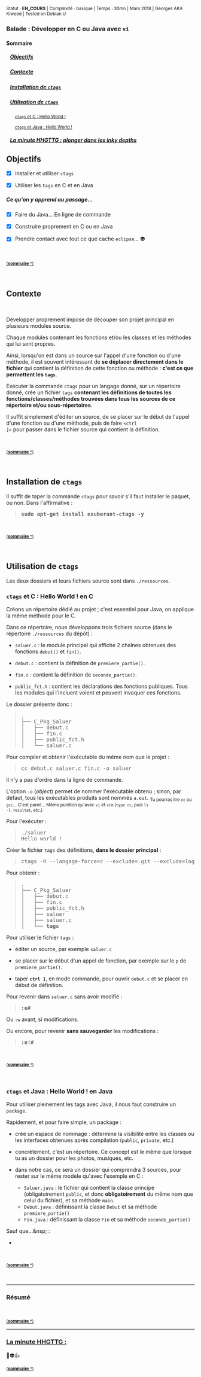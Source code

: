 <sub>Statut : **EN_COURS** | Complexité : basique | Temps : 30mn | Mars 2018 |
Georges AKA Kiweed | Tested on Debian U</sub>


### Balade : Développer en C ou Java avec <code>vi</code>

#### <a name="sommaire">**Sommaire**</a>

##### &nbsp;&nbsp;&nbsp;[Objectifs](#objectifs)
##### &nbsp;&nbsp;&nbsp;[Contexte](#preambule)
##### &nbsp;&nbsp;&nbsp;[Installation de <code>ctags</code>](#ctags)
##### &nbsp;&nbsp;&nbsp;[Utilisation de <code>ctags</code>](#ctags_usage)
<sub> &nbsp;&nbsp;&nbsp;&nbsp;&nbsp;&nbsp;&nbsp;[<code>ctags</code> et C : Hello World !](#ctags_c)</sub>

<sub> &nbsp;&nbsp;&nbsp;&nbsp;&nbsp;&nbsp;&nbsp;[<code>ctags</code> et Java : Hello World !](#ctags_java)</sub>

##### &nbsp;&nbsp;&nbsp;[La minute HHGTTG : plonger dans les *inky depths*](#hhgttg)


## <a name="objectifs">Objectifs</a>

- [x] Installer et utiliser <code>ctags</code>

- [x] Utiliser les <code>tags</code> en C et en Java

##### Ce qu'on y apprend au passage...

- [x] Faire du Java... En ligne de commande

- [x] Construire proprement en C ou en Java

- [x] Prendre contact avec tout ce que cache <code>eclipse</code>... :alien:


<br>

<sub>[(**sommaire ^**)](#sommaire)</sub>


<br>

## <a name="preambule">Contexte</a>

<br>

Développer proprement impose de découper son projet principal en plusieurs
modules source.

Chaque modules contenant les fonctions et/ou les classes et les méthodes qui lui
sont propres.

Ainsi, lorsqu'on est dans un source sur l'appel d'une fonction ou d'une méthode,
il est souvent intéressant de <b>se déplacer directement dans le fichier</b> qui
contient la définition de cette fonction ou méthode : **c'est ce que permettent
les <code>tags</code>**.

Exécuter la commande <code>ctags</code> pour un langage donné, sur un
répertoire donné, crée un fichier <code>tags</code> <b>contenant les définitions de
toutes les fonctions/classes/méthodes trouvées dans tous les sources de ce
répertoire et/ou sous-répertoires</b>.

Il suffit simplement d'éditer un source, de se placer sur le début de l'appel
d'une fonction ou d'une méthode, puis de faire <code>&lt;ctrl &#93;&gt;</code>
pour passer dans le fichier source qui contient la définition.

<br>

<sub>[(**sommaire ^**)](#sommaire)</sub>

<br>


## <a name="ctags">Installation de <code>ctags</code></a>

Il suffit de taper la commande <code>ctags</code> pour savoir s'il faut
installer le paquet, ou non. Dans l'affirmative&nbsp;:

><pre>
> <b>sudo apt-get install exuberant-ctags -y</b>
></pre>

<br>

<sub>[(**sommaire ^**)](#sommaire)</sub>

<br>

## <a name="ctags_usage">Utilisation de <code>ctags</code></a>

Les deux dossiers et leurs fichiers source sont dans <code>./ressources</code>.

### <a name="ctags_c"><code>ctags</code> et C : Hello World !</code> en C</a>

Créons un répertoire dédié au projet ; c'est essentiel pour Java, on applique la
même méthode pour le C.

Dans ce répertoire, nous développons trois fichiers source (dans le répertoire
<code>./ressources</code> du dépôt)&nbsp;:

- <code>saluer.c</code> : le module principal qui affiche 2 chaînes obtenues des
fonctions <code>debut()</code> et <code>fin()</code>.

- <code>debut.c</code> : contient la définition de <code>premiere_partie()</code>.

- <code>fin.c</code> : contient la définition de <code>seconde_partie()</code>.

- <code>public_fct.h</code> : contient les déclarations des fonctions publiques.
  Tous les modules qui l'incluent voient et peuvent invoquer ces fonctions.


Le dossier présente donc :

><pre>
>.
>├── C_Pkg_Saluer
>│   ├── debut.c
>│   ├── fin.c
>│   ├── public_fct.h
>│   └── saluer.c
></pre>

Pour compiler et obtenir l'exécutable du même nom que le projet :

><pre>
> cc debut.c saluer.c fin.c -o saluer
></pre>

Il n'y a pas d'ordre dans la ligne de commande.

L'option <code>-o</code> (*object*) permet de nommer l'exécutable obtenu ;
sinon, par défaut, tous les exécutables produits sont nommés <code>a.out</code>.
<sub>Tu pourras lire <code>cc</code> ou <code>gcc</code>... C'est pareil... Même
punition qu'avec <code>vi</code> et <code>vim</code> (<code>type cc</code>, puis
<code>ls -l resultat</code>, etc.)</sub>


Pour l'exécuter :

><pre>
> ./saluer
> Hello world !
></pre>

Créer le fichier <code>tags</code> des définitions, <b>dans le dossier principal</b>&nbsp;:

><pre>
> ctags -R --langage-force=c --exclude=.git --exclude=log
></pre>

Pour obtenir :

><pre>
> .
>├── C_Pkg_Saluer
>│   ├── debut.c
>│   ├── fin.c
>│   ├── public_fct.h
>│   ├── saluer
>│   ├── saluer.c
>│   └── <b>tags</b>
></pre>

Pour utiliser le fichier <code>tags</code> :

- éditer un source, par exemple <code>saluer.c</code>

- se placer sur le début d'un appel de fonction, par exemple
  sur le <code>p</code> de <code>premiere_partie()</code>.

- taper <b><code>ctrl &#93;</code></b>, en mode commande, pour ouvrir 
<code>debut.c</code> et se placer en début de définition.

Pour revenir dans <code>saluer.c</code> sans avoir modifié :

><pre>
> <b>:e#</b>
></pre>

Ou <code>:w</code> avant, si modifications.

Ou encore, pour revenir <b>sans sauvegarder</b> les modifications :

><pre>
> <b>:e!#</b>
></pre>

<br>

<sub>[(**sommaire ^**)](#sommaire)</sub>

<br>


### <a name="ctags_java"><code>ctags</code> et Java : Hello World !</code> en Java</a>


Pour utiliser pleinement les tags avec Java, il nous faut construire un
<code>package</code>.

Rapidement, et pour faire simple, un package :

- crée un espace de nommage : détermine la visibilité entre les classes ou les
  interfaces obtenues après compilation (<code>public</code>, <code>private</code>, etc.)

- concrètement, c'est un répertoire. Ce concept est le même que lorsque tu as un
  dossier pour les photos, musiques, etc.

- dans notre cas, ce sera un dossier qui comprendra 3 sources, pour rester sur
  le même modèle qu'avec l'exemple en C&nbsp;:

  - <code>Saluer.java</code> : le fichier qui contient la classe principe
	(obligatoirement <code>public</code>, et donc <b>obligatoirement</b> du même
	nom que celui du fichier), et sa méthode <code>main</code>.
  - <code>Debut.java</code> : définissant la classe <code>Debut</code> et sa
	méthode <code>premiere_partie()</code>
  - <code>Fin.java</code> : définissant la classe <code>Fin</code> et sa
	méthode <code>seconde_partie()</code>

Sauf que...&nsp; :

- 




<br>

<sub>[(**sommaire ^**)](#sommaire)</sub>

<br>

---

### <a name="resume">Résumé</a>



<br>

<sub>[(**sommaire ^**)](#sommaire)</sub>

---

### [La minute HHGTTG : ](#hhgttg)


:metal::alien::+1:
<br>

<sub>[(**sommaire ^**)](#sommaire)</sub>


